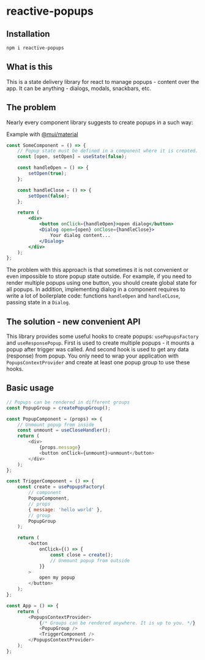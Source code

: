 # reactive-popups

## Installation

```bash
npm i reactive-popups
```

## What is this

This is a state delivery library for react to manage popups - content over the app. It can be anything - dialogs, modals, snackbars, etc.

## The problem

Nearly every component library suggests to create popups in a such way:

Example with [@mui/material](https://github.com/mui/material-ui)

```jsx
const SomeComponent = () => {
    // Popup state must be defined in a component where it is created.
    const [open, setOpen] = useState(false);

    const handleOpen = () => {
        setOpen(true);
    };

    const handleClose = () => {
        setOpen(false);
    };

    return (
        <div>
            <button onClick={handleOpen}>open dialog</button>
            <Dialog open={open} onClose={handleClose}>
                Your dialog content...
            </Dialog>
        </div>
    );
};
```

The problem with this approach is that sometimes it is not convenient or even impossible to store popup state outside. For example, if you need to render multiple popups using one button, you should create global state for all popups. In addition, implementing dialog in a component requires to write a lot of boilerplate code: functions `handleOpen` and `handleCLose`, passing state in a `Dialog`.

## The solution - new convenient API

This library provides some useful hooks to create popups: `usePopupsFactory` and `useResponsePopup`. First is used to create multiple popups - it mounts a popup after trigger was called. And second hook is used to get any data (response) from popup. You only need to wrap your application with `PopupsContextProvider` and create at least one popup group to use these hooks.

## Basic usage

```js
// Popups can be rendered in different groups
const PopupGroup = createPopupGroup();

const PopupComponent = (props) => {
    // Unmount popup from inside
    const unmount = useCloseHandler();
    return (
        <div>
            {props.message}
            <button onClick={unmount}>unmount</button>
        </div>
    );
};

const TriggerComponent = () => {
    const create = usePopupsFactory(
        // component
        PopupComponent,
        // props
        { message: 'hello world' },
        // group
        PopupGroup
    );

    return (
        <button
            onClick={() => {
                const close = create();
                // Unmount popup from outside
            }}
        >
            open my popup
        </button>
    );
};

const App = () => {
    return (
        <PopupsContextProvider>
            {/* Groups can be rendered anywhere. It is up to you. */}
            <PopupGroup />
            <TriggerComponent />
        </PopupsContextProvider>
    );
};
```
